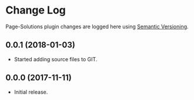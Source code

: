 # Change Log #

Page-Solutions plugin changes are logged here using <a href="http://semver.org/">Semantic Versioning</a>.

## 0.0.1 (2018-01-03) ##
* Started adding source files to GIT.

## 0.0.0 (2017-11-11) ##
* Initial release.

